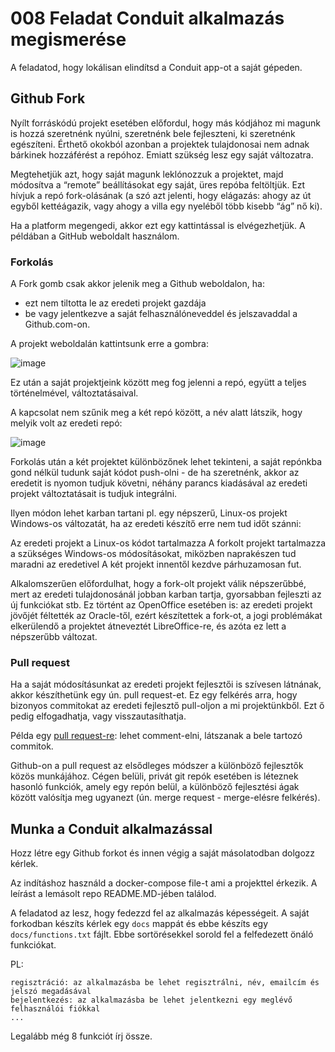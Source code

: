 # 008 Feladat Conduit alkalmazás megismerése

A feladatod, hogy lokálisan elindítsd a Conduit app-ot a saját gépeden. 

## Github Fork

Nyílt forráskódú projekt esetében előfordul, hogy más kódjához mi magunk is hozzá szeretnénk nyúlni, szeretnénk bele fejleszteni, ki szeretnénk egészíteni. Érthető okokból azonban a projektek tulajdonosai nem adnak bárkinek hozzáférést a repóhoz. Emiatt szükség lesz egy saját változatra.

Megtehetjük azt, hogy saját magunk leklónozzuk a projektet, majd módosítva a “remote” beállításokat egy saját, üres repóba feltöltjük. Ezt hívjuk a repó fork-olásának (a szó azt jelenti, hogy elágazás: ahogy az út egyből kettéágazik, vagy ahogy a villa egy nyeléből több kisebb “ág” nő ki).

Ha a platform megengedi, akkor ezt egy kattintással is elvégezhetjük. A példában a GitHub weboldalt használom.

### Forkolás
A Fork gomb csak akkor jelenik meg a Github weboldalon, ha:
 * ezt nem tiltotta le az eredeti projekt gazdája
 * be vagy jelentkezve a saját felhasználóneveddel és jelszavaddal a Github.com-on.

A projekt weboldalán kattintsunk erre a gombra:

![image](https://user-images.githubusercontent.com/227298/120960768-d0447c80-c75c-11eb-8832-d6355b25ac6a.png)

Ez után a saját projektjeink között meg fog jelenni a repó, együtt a teljes történelmével, változtatásaival.

A kapcsolat nem szűnik meg a két repó között, a név alatt látszik, hogy melyik volt az eredeti repó:

![image](https://user-images.githubusercontent.com/227298/120960826-eb16f100-c75c-11eb-86dc-9109404bb9e8.png)

Forkolás után a két projektet különbözőnek lehet tekinteni, a saját repónkba gond nélkül tudunk saját kódot push-olni - de ha szeretnénk, akkor az eredetit is nyomon tudjuk követni, néhány parancs kiadásával az eredeti projekt változtatásait is tudjuk integrálni.

Ilyen módon lehet karban tartani pl. egy népszerű, Linux-os projekt Windows-os változatát, ha az eredeti készítő erre nem tud időt szánni:

Az eredeti projekt a Linux-os kódot tartalmazza
A forkolt projekt tartalmazza a szükséges Windows-os módosításokat, miközben naprakészen tud maradni az eredetivel
A két projekt innentől kezdve párhuzamosan fut.

Alkalomszerűen előfordulhat, hogy a fork-olt projekt válik népszerűbbé, mert az eredeti tulajdonosánál jobban karban tartja, gyorsabban fejleszti az új funkciókat stb. Ez történt az OpenOffice esetében is: az eredeti projekt jövőjét féltették az Oracle-től, ezért készítettek a fork-ot, a jogi problémákat elkerülendő a projektet átneveztét LibreOffice-re, és azóta ez lett a népszerűbb változat.

### Pull request
Ha a saját módosításunkat az eredeti projekt fejlesztői is szívesen látnának, akkor készíthetünk egy ún. pull request-et. Ez egy felkérés arra, hogy bizonyos commitokat az eredeti fejlesztő pull-oljon a mi projektünkből. Ezt ő pedig elfogadhatja, vagy visszautasíthatja.

Példa egy [pull request-re](https://github.com/dotnet/roslyn/pull/31801): lehet comment-elni, látszanak a bele tartozó commitok.

Github-on a pull request az elsődleges módszer a különböző fejlesztők közös munkájához. Cégen belüli, privát git repók esetében is léteznek hasonló funkciók, amely egy repón belül, a különböző fejlesztési ágak között valósítja meg ugyanezt (ún. merge request - merge-elésre felkérés).

## Munka a Conduit alkalmazással
Hozz létre egy Github forkot és innen végig a saját másolatodban dolgozz kérlek. 

Az indításhoz használd a docker-compose file-t ami a projekttel érkezik. A leírást a lemásolt repo README.MD-jében találod.

A feladatod az lesz, hogy fedezzd fel az alkalmazás képességeit. A saját forkodban készíts kérlek egy `docs` mappát és ebbe készíts egy `docs/functions.txt` fájlt. Ebbe sortörésekkel sorold fel a felfedezett önáló funkciókat.

PL:
```
regisztráció: az alkalmazásba be lehet regisztrálni, név, emailcím és jelszó megadásával
bejelentkezés: az alkalmazásba be lehet jelentkezni egy meglévő felhasználói fiókkal
...
```

Legalább még 8 funkciót írj össze.

